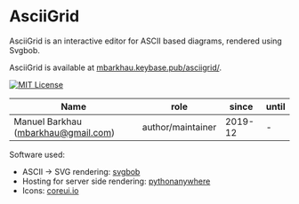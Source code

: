 # AsciiGrid

AsciiGrid is an interactive editor for ASCII based diagrams, rendered using Svgbob.

AsciiGrid is available at [mbarkhau.keybase.pub/asciigrid/](https://mbarkhau.keybase.pub/asciigrid/).


[![MIT License][license_img]][license_ref]


|               Name                  |    role           |  since  | until |
|-------------------------------------|-------------------|---------|-------|
| Manuel Barkhau (mbarkhau@gmail.com) | author/maintainer | 2019-12 | -     |


Software used:

 - ASCII -> SVG rendering: [svgbob](https://github.com/ivanceras/svgbob)
 - Hosting for server side rendering: [pythonanywhere](https://www.pythonanywhere.com/)
 - Icons: [coreui.io](https://coreui.io/icons/)


[license_img]: https://img.shields.io/badge/License-MIT-blue.svg
[license_ref]: https://gitlab.com/mbarkhau/litprog/blob/master/LICENSE
